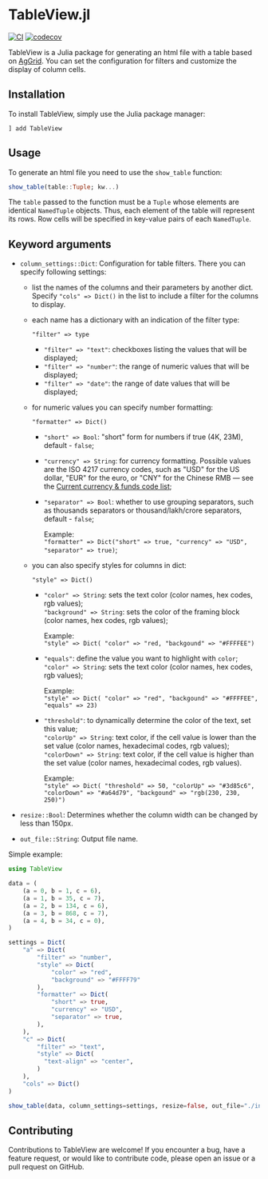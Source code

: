 # TableView.jl

[![CI](https://github.com/gryumova/TableView.jl/actions/workflows/CI.yml/badge.svg?branch=master)](https://github.com/gryumova/TableView.jl/actions/workflows/CI.yml)
[![codecov](https://codecov.io/gh/gryumova/TableView.jl/graph/badge.svg?token=vsEt7JjjYT)](https://codecov.io/gh/gryumova/TableView.jl)

TableView is a Julia package for generating an html file with a table based on [AgGrid](https://www.ag-grid.com). You can set the configuration for filters and customize the display of column cells.

## Installation
To install TableView, simply use the Julia package manager:
```
] add TableView
```

## Usage

To generate an html file you need to use the `show_table` function:
```julia
show_table(table::Tuple; kw...)
```

The `table` passed to the function must be a `Tuple` whose elements are identical `NamedTuple` objects.
Thus, each element of the table will represent its rows.
Row cells will be specified in key-value pairs of each `NamedTuple`.

## Keyword arguments
- `column_settings::Dict`: Configuration for table filters. There you can specify following settings:
  - list the names of the columns and their parameters by another dict. Specify `"cols" => Dict()` in the list to include a filter for the columns to display.
  - each name has a dictionary with an indication of the filter type:
  
    `"filter" => type`
    - `"filter" => "text"`: checkboxes listing the values that will be displayed;
    - `"filter" => "number"`: the range of numeric values that will be displayed;
    - `"filter" => "date"`: the range of date values that will be displayed;
  - for numeric values ​​you can specify number formatting:

    `"formatter" => Dict()`

    - `"short" => Bool`: "short" form for numbers if true (4K, 23M), default - `false`;
    - `"currency" => String`: for currency formatting. Possible values are the ISO 4217 currency codes, such as "USD" for the US dollar, "EUR" for the euro, or "CNY" for the Chinese RMB — see the [Current currency & funds code list](https://en.wikipedia.org/wiki/ISO_4217#List_of_ISO_4217_currency_codes);
    - `"separator" => Bool`: whether to use grouping separators, such as thousands separators or thousand/lakh/crore separators, default - `false`;

        Example:  
        `"formatter" => Dict("short" => true, "currency" => "USD", "separator" => true)`;
  - you can also specify styles for columns in dict:
 
      `"style" => Dict()`
    
    - `"color" => String`: sets the text color (color names, hex codes, rgb values);  
      `"background" => String`: sets the color of the framing block (color names, hex codes, rgb values);

        Example:  
        `"style" => Dict( "color" => "red, "backgound" => "#FFFFEE")`
    - `"equals"`: define the value you want to highlight with `color`;  
      `"color" => String`: sets the text color (color names, hex codes, rgb values);

        Example:  
        `"style" => Dict( "color" => "red", "backgound" => "#FFFFEE", "equals" => 23)`
    - `"threshold"`: to dynamically determine the color of the text, set this value;  
      `"colorUp" => String`: text color, if the cell value is lower than the set value (color names, hexadecimal codes, rgb values);   
      `"colorDown" => String`: text color, if the cell value is higher than the set value (color names, hexadecimal codes, rgb values). 

        Example:  
        `"style" => Dict( "threshold" => 50, "colorUp" => "#3d85c6", "colorDown" => "#a64d79", "backgound" => "rgb(230, 230, 250)")`

- `resize::Bool`: Determines whether the column width can be changed by less than 150px.
- `out_file::String`: Output file name.


Simple example:

```julia
using TableView

data = (
    (a = 0, b = 1, c = 6),
    (a = 1, b = 35, c = 7),
    (a = 2, b = 134, c = 6),
    (a = 3, b = 868, c = 7),
    (a = 4, b = 34, c = 0),
)

settings = Dict(
    "a" => Dict(
        "filter" => "number",
        "style" => Dict(
            "color" => "red",
            "background" => "#FFFF79"
        ),
        "formatter" => Dict(
            "short" => true,
            "currency" => "USD",
            "separator" => true,
        ),
    ),
    "c" => Dict(
        "filter" => "text",
        "style" => Dict(
          "text-align" => "center",
        )
    ),
    "cols" => Dict()
)

show_table(data, column_settings=settings, resize=false, out_file="./index.html")
```

## Contributing
Contributions to TableView are welcome! If you encounter a bug, have a feature request, or would like to contribute code, please open an issue or a pull request on GitHub.
